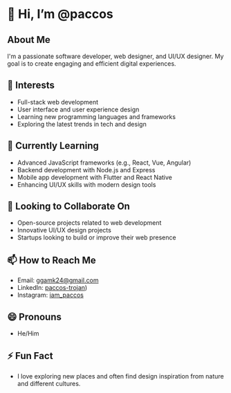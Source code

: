 # 👋 Hi, I’m @paccos

## About Me
I'm a passionate software developer, web designer, and UI/UX designer. My goal is to create engaging and efficient digital experiences.

## 👀 Interests
- Full-stack web development
- User interface and user experience design
- Learning new programming languages and frameworks
- Exploring the latest trends in tech and design

## 🌱 Currently Learning
- Advanced JavaScript frameworks (e.g., React, Vue, Angular)
- Backend development with Node.js and Express
- Mobile app development with Flutter and React Native
- Enhancing UI/UX skills with modern design tools

## 💞️ Looking to Collaborate On
- Open-source projects related to web development
- Innovative UI/UX design projects
- Startups looking to build or improve their web presence

## 📫 How to Reach Me
- Email: [ggamk24@gmail.com](mailto:your-email@example.com)
- LinkedIn: [paccos-trojan](https://www.linkedin.com/in/paccos-trojan-8149502b3/))
- Instagram: [iam_paccos](https://www.instagram.com/iam_paccos)

## 😄 Pronouns
- He/Him

## ⚡ Fun Fact
- I love exploring new places and often find design inspiration from nature and different cultures.

<!---
paccos0/paccos0 is a ✨ special ✨ repository because its `README.md` (this file) appears on your GitHub profile.
You can click the Preview link to take a look at your changes.
--->
